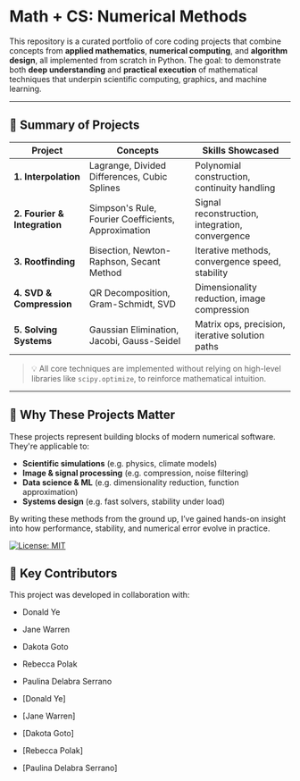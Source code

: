 # Math + CS: Numerical Methods 

This repository is a curated portfolio of core coding projects that combine concepts from **applied mathematics**, **numerical computing**, and **algorithm design**, all implemented from scratch in Python.
The goal: to demonstrate both **deep understanding** and **practical execution** of mathematical techniques that underpin scientific computing, graphics, and machine learning.

---

## 📌 Summary of Projects

| Project | Concepts | Skills Showcased |
|--------|----------|------------------|
| **1. Interpolation** | Lagrange, Divided Differences, Cubic Splines | Polynomial construction, continuity handling |
| **2. Fourier & Integration** | Simpson's Rule, Fourier Coefficients, Approximation | Signal reconstruction, integration, convergence |
| **3. Rootfinding** | Bisection, Newton-Raphson, Secant Method | Iterative methods, convergence speed, stability |
| **4. SVD & Compression** | QR Decomposition, Gram-Schmidt, SVD | Dimensionality reduction, image compression | 
| **5. Solving Systems** | Gaussian Elimination, Jacobi, Gauss-Seidel | Matrix ops, precision, iterative solution paths |

> 💡 All core techniques are implemented without relying on high-level libraries like `scipy.optimize`, to reinforce mathematical intuition.

---

## 🧪 Why These Projects Matter

These projects represent building blocks of modern numerical software. They're applicable to:

- **Scientific simulations** (e.g. physics, climate models)
- **Image & signal processing** (e.g. compression, noise filtering)
- **Data science & ML** (e.g. dimensionality reduction, function approximation)
- **Systems design** (e.g. fast solvers, stability under load)

By writing these methods from the ground up, I’ve gained hands-on insight into how performance, stability, and numerical error evolve in practice.

[![License: MIT](https://img.shields.io/badge/License-MIT-yellow.svg)](LICENSE)  

## 👥 Key Contributors

This project was developed in collaboration with:

- Donald Ye  
- Jane Warren  
- Dakota Goto  
- Rebecca Polak  
- Paulina Delabra Serrano


- [Donald Ye]
- [Jane Warren]
- [Dakota Goto]
- [Rebecca Polak]
- [Paulina Delabra Serrano]

